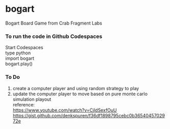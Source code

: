 # bogart
Bogart Board Game from Crab Fragment Labs  

### To run the code in Github Codespaces  
Start Codespaces  
type python  
import bogart  
bogart.play()  

### To Do  
1. create a computer player and using random strategy to play  
2. update the computer player to move based on pure monte carlo simulation playout  
reference:  
https://www.youtube.com/watch?v=CjldSexfOuU  
https://gist.github.com/denkspuren/f36df1898795cebc0b3654045702972e  
